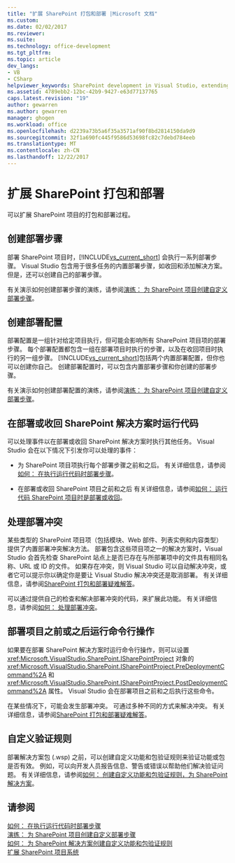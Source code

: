 ```yaml
---
title: "扩展 SharePoint 打包和部署 |Microsoft 文档"
ms.custom: 
ms.date: 02/02/2017
ms.reviewer: 
ms.suite: 
ms.technology: office-development
ms.tgt_pltfrm: 
ms.topic: article
dev_langs:
- VB
- CSharp
helpviewer_keywords: SharePoint development in Visual Studio, extending deployment
ms.assetid: 4789ebb2-12bc-42b9-9427-e63d77137765
caps.latest.revision: "19"
author: gewarren
ms.author: gewarren
manager: ghogen
ms.workload: office
ms.openlocfilehash: d2239a73b5a6f35a3571af90f8bd2814150da9d9
ms.sourcegitcommit: 32f1a690fc445f9586d53698fc82c7debd784eeb
ms.translationtype: MT
ms.contentlocale: zh-CN
ms.lasthandoff: 12/22/2017
---
```

# <a name="extending-sharepoint-packaging-and-deployment"></a>扩展 SharePoint 打包和部署
  可以扩展 SharePoint 项目的打包和部署过程。
  
##  <a name="creating-deployment-steps"></a>创建部署步骤  
 部署 SharePoint 项目时，[!INCLUDE[vs_current_short](../sharepoint/includes/vs-current-short-md.md)] 会执行一系列部署步骤。 Visual Studio 包含用于很多任务的内置部署步骤，如收回和添加解决方案。 但是，还可以创建自己的部署步骤。  
  
 有关演示如何创建部署步骤的演练，请参阅[演练： 为 SharePoint 项目创建自定义部署步骤](../sharepoint/walkthrough-creating-a-custom-deployment-step-for-sharepoint-projects.md)。  
  
##  <a name="creating-deployment-configurations"></a>创建部署配置  
 部署配置是一组针对给定项目执行，但可能会影响所有 SharePoint 项目项的部署步骤。 每个部署配置都包含一组在部署项目时执行的步骤，以及在收回项目时执行的另一组步骤。 [!INCLUDE[vs_current_short](../sharepoint/includes/vs-current-short-md.md)]包括两个内置部署配置，但你也可以创建你自己。 创建部署配置时，可以包含内置部署步骤和你创建的部署步骤。  
  
 有关演示如何创建部署配置的演练，请参阅[演练： 为 SharePoint 项目创建自定义部署步骤](../sharepoint/walkthrough-creating-a-custom-deployment-step-for-sharepoint-projects.md)。  
  
##  <a name="run-code-when-a-sharepoint-solution-is-deployed-or-retracted"></a>在部署或收回 SharePoint 解决方案时运行代码  
 可以处理事件以在部署或收回 SharePoint 解决方案时执行其他任务。 Visual Studio 会在以下情况下引发你可以处理的事件：  
  
-   为 SharePoint 项目项执行每个部署步骤之前和之后。 有关详细信息，请参阅[如何： 在执行运行代码时部署步骤](../sharepoint/how-to-run-code-when-deployment-steps-are-executed.md)。  
  
-   在部署或收回 SharePoint 项目之前和之后 有关详细信息，请参阅[如何： 运行代码 SharePoint 项目时是部署或收回](../sharepoint/how-to-run-code-when-a-sharepoint-project-is-deployed-or-retracted.md)。  
  
##  <a name="handling-deployment-conflicts"></a>处理部署冲突  
 某些类型的 SharePoint 项目项（包括模块、Web 部件、列表实例和内容类型）提供了内置部署冲突解决方法。 部署包含这些项目项之一的解决方案时，Visual Studio 会首先检查 SharePoint 站点上是否已存在与所部署项中的文件具有相同名称、URL 或 ID 的文件。 如果存在冲突，则 Visual Studio 可以自动解决冲突，或者它可以提示你以确定你是要让 Visual Studio 解决冲突还是取消部署。 有关详细信息，请参阅[SharePoint 打包和部署疑难解答](../sharepoint/troubleshooting-sharepoint-packaging-and-deployment.md)。  
  
 可以通过提供自己的检查和解决部署冲突的代码，来扩展此功能。 有关详细信息，请参阅[如何： 处理部署冲突](../sharepoint/how-to-handle-deployment-conflicts.md)。  
  
##  <a name="run-command-line-operations-before-or-after-a-project-is-deployed"></a>部署项目之前或之后运行命令行操作  
 如果要在部署 SharePoint 解决方案时运行命令行操作，则可以设置 <xref:Microsoft.VisualStudio.SharePoint.ISharePointProject> 对象的 <xref:Microsoft.VisualStudio.SharePoint.ISharePointProject.PreDeploymentCommand%2A> 和 <xref:Microsoft.VisualStudio.SharePoint.ISharePointProject.PostDeploymentCommand%2A> 属性。 Visual Studio 会在部署项目之前和之后执行这些命令。  
  
 在某些情况下，可能会发生部署冲突。 可通过多种不同的方式来解决冲突。 有关详细信息，请参阅[SharePoint 打包和部署疑难解答](../sharepoint/troubleshooting-sharepoint-packaging-and-deployment.md)。  
  
##  <a name="customizing-validation-rules"></a>自定义验证规则  
 部署解决方案包 (.wsp) 之前，可以创建自定义功能和包验证规则来验证功能或包是否有效。 例如，可以向开发人员报告信息、警告或错误以帮助他们解决验证问题。 有关详细信息，请参阅[如何： 创建自定义功能和包验证规则，为 SharePoint 解决方案](../sharepoint/how-to-create-custom-feature-and-package-validation-rules-for-sharepoint-solutions.md)。  
  
## <a name="see-also"></a>请参阅  
 [如何： 在执行运行代码时部署步骤](../sharepoint/how-to-run-code-when-deployment-steps-are-executed.md)   
 [演练： 为 SharePoint 项目创建自定义部署步骤](../sharepoint/walkthrough-creating-a-custom-deployment-step-for-sharepoint-projects.md)   
 [如何： 为 SharePoint 解决方案创建自定义功能和包验证规则](../sharepoint/how-to-create-custom-feature-and-package-validation-rules-for-sharepoint-solutions.md)   
 [扩展 SharePoint 项目系统](../sharepoint/extending-the-sharepoint-project-system.md)  
  
  
